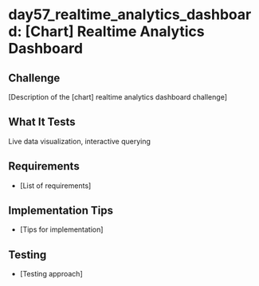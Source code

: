 # day57_realtime_analytics_dashboard: [Chart] Realtime Analytics Dashboard

## Challenge
[Description of the [chart] realtime analytics dashboard challenge]

## What It Tests
Live data visualization, interactive querying

## Requirements
- [List of requirements]

## Implementation Tips
- [Tips for implementation]

## Testing
- [Testing approach]
